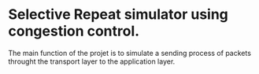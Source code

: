 # Selective Repeat simulator using congestion control.
The main function of the projet is to simulate a sending process of packets throught the transport layer to the application layer.
